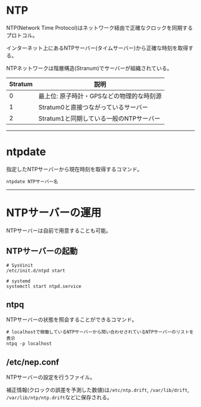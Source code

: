 # NTP

NTP(Network Time Protocol)はネットワーク経由で正確なクロックを同期するプロトコル。

インターネット上にあるNTPサーバー(タイムサーバー)から正確な時刻を取得する。

NTPネットワークは階層構造(Stranum)でサーバーが組織されている。

| Stratum | 説明                                      |
|---------|-------------------------------------------|
| 0       | 最上位: 原子時計・GPSなどの物理的な時刻源 |
| 1       | Stratum0と直接つながっているサーバー      |
| 2       | Stratum1と同期している一般のNTPサーバー   |

---

# ntpdate

指定したNTPサーバーから現在時刻を取得するコマンド。

```
ntpdate NTPサーバー名
```

---

# NTPサーバーの運用

NTPサーバーは自前で用意することも可能。

## NTPサーバーの起動

```
# SysVinit
/etc/init.d/ntpd start

# systemd
systemctl start ntpd.service
```

## ntpq

NTPサーバーの状態を照会することができるコマンド。

```
# localhostで稼働しているNTPサーバーから問い合わせされているNTPサーバーのリストを表示
ntpq -p localhost
```

## /etc/nep.conf

NTPサーバーの設定を行うファイル。

補正情報(クロックの誤差を予測した数値)は`/etc/ntp.drift`, `/var/lib/drift`, `/var/lib/ntp/ntp.drift`などに保存される。

